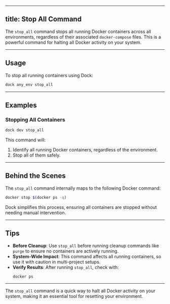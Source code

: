 
---
title: Stop All Command
---

The `stop_all` command stops all running Docker containers across all environments, regardless of their associated `docker-compose` files. This is a powerful command for halting all Docker activity on your system.

---

## Usage

To stop all running containers using Dock:

```bash
dock any_env stop_all
```

---

## Examples

### Stopping All Containers
```bash
dock dev stop_all
```

This command will:
1. Identify all running Docker containers, regardless of the environment.
2. Stop all of them safely.

---

## Behind the Scenes

The `stop_all` command internally maps to the following Docker command:

```bash
docker stop $(docker ps -q)
```

Dock simplifies this process, ensuring all containers are stopped without needing manual intervention.

---

## Tips

- **Before Cleanup**: Use `stop_all` before running cleanup commands like `purge` to ensure no containers are actively running.
- **System-Wide Impact**: This command affects all running containers, so use it with caution in multi-project setups.
- **Verify Results**: After running `stop_all`, check with:
  ```bash
  docker ps
  ```

---

The `stop_all` command is a quick way to halt all Docker activity on your system, making it an essential tool for resetting your environment.
